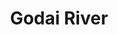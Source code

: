 ---
title: "Godai River"
title_bn: "গদাই নদী"
description: "It originates from Musakhan river at Sadar Upazila of Natore Distric and end at the same district at Singra Upazilla after following 20 km. It is a seasonal river without any seasonal effect."
---